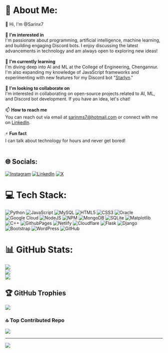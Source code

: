 # 💫 About Me:
👋 Hi, I'm @Sarinx7<br><br>🍃 **I'm interested in**<br>I'm passionate about programming, artificial intelligence, machine learning, and building engaging Discord bots. I enjoy discussing the latest advancements in technology and am always open to exploring new ideas!<br><br>🌱 **I'm currently learning**<br>I'm diving deep into AI and ML at the College of Engineering, Chengannur. I'm also expanding my knowledge of JavaScript frameworks and experimenting with new features for my Discord bot "[Starlyn](https://discord.com/oauth2/authorize?client_id=1221123152466149437&permissions=141737446736&integration_type=0&scope=bot+applications.commands)."<br><br>🚀 **I'm looking to collaborate on**<br>I'm interested in collaborating on open-source projects related to AI, ML, and Discord bot development. If you have an idea, let's chat!<br><br>📫 **How to reach me**<br>You can reach out via email at sarinms7@hotmail.com or connect with me on [LinkedIn](https://www.linkedin.com/in/sarinms7).<br><br>⚡ **Fun fact**<br>I can talk about technology for hours and never get bored!<br><br>


## 🌐 Socials:
[![Instagram](https://img.shields.io/badge/Instagram-%23E4405F.svg?logo=Instagram&logoColor=white)](https://instagram.com/@sarinx777) [![LinkedIn](https://img.shields.io/badge/LinkedIn-%230077B5.svg?logo=linkedin&logoColor=white)](https://linkedin.com/in/sarinms7) [![X](https://img.shields.io/badge/X-black.svg?logo=X&logoColor=white)](https://x.com/@Sarin_0007) 

# 💻 Tech Stack:
![Python](https://img.shields.io/badge/python-3670A0?style=plastic&logo=python&logoColor=ffdd54) ![JavaScript](https://img.shields.io/badge/javascript-%23323330.svg?style=plastic&logo=javascript&logoColor=%23F7DF1E) ![MySQL](https://img.shields.io/badge/mysql-4479A1.svg?style=plastic&logo=mysql&logoColor=white) ![HTML5](https://img.shields.io/badge/html5-%23E34F26.svg?style=plastic&logo=html5&logoColor=white) ![CSS3](https://img.shields.io/badge/css3-%231572B6.svg?style=plastic&logo=css3&logoColor=white) ![Oracle](https://img.shields.io/badge/Oracle-F80000?style=plastic&logo=oracle&logoColor=white) ![Google Cloud](https://img.shields.io/badge/GoogleCloud-%234285F4.svg?style=plastic&logo=google-cloud&logoColor=white) ![NodeJS](https://img.shields.io/badge/node.js-6DA55F?style=plastic&logo=node.js&logoColor=white) ![NPM](https://img.shields.io/badge/NPM-%23CB3837.svg?style=plastic&logo=npm&logoColor=white) ![MongoDB](https://img.shields.io/badge/MongoDB-%234ea94b.svg?style=plastic&logo=mongodb&logoColor=white) ![SQLite](https://img.shields.io/badge/sqlite-%2307405e.svg?style=plastic&logo=sqlite&logoColor=white) ![Matplotlib](https://img.shields.io/badge/Matplotlib-%23ffffff.svg?style=plastic&logo=Matplotlib&logoColor=black) ![C++](https://img.shields.io/badge/c++-%2300599C.svg?style=plastic&logo=c%2B%2B&logoColor=white) ![GithubPages](https://img.shields.io/badge/github%20pages-121013?style=plastic&logo=github&logoColor=white) ![Netlify](https://img.shields.io/badge/netlify-%23000000.svg?style=plastic&logo=netlify&logoColor=#00C7B7) ![Cloudflare](https://img.shields.io/badge/Cloudflare-F38020?style=plastic&logo=Cloudflare&logoColor=white) ![Flask](https://img.shields.io/badge/flask-%23000.svg?style=plastic&logo=flask&logoColor=white) ![Django](https://img.shields.io/badge/django-%23092E20.svg?style=plastic&logo=django&logoColor=white) ![Bootstrap](https://img.shields.io/badge/bootstrap-%238511FA.svg?style=plastic&logo=bootstrap&logoColor=white) ![WordPress](https://img.shields.io/badge/WordPress-%23117AC9.svg?style=plastic&logo=WordPress&logoColor=white) ![GitHub](https://img.shields.io/badge/github-%23121011.svg?style=plastic&logo=github&logoColor=white)
# 📊 GitHub Stats:
![](https://github-readme-stats.vercel.app/api?username=Sarinx7&theme=dark&hide_border=false&include_all_commits=false&count_private=true)<br/>
![](https://github-readme-streak-stats.herokuapp.com/?user=Sarinx7&theme=dark&hide_border=false)<br/>
![](https://github-readme-stats.vercel.app/api/top-langs/?username=Sarinx7&theme=dark&hide_border=false&include_all_commits=false&count_private=true&layout=compact)

## 🏆 GitHub Trophies
![](https://github-profile-trophy.vercel.app/?username=Sarinx7&theme=radical&no-frame=false&no-bg=false&margin-w=4)

### 🔝 Top Contributed Repo
![](https://github-contributor-stats.vercel.app/api?username=Sarinx7&limit=5&theme=dark&combine_all_yearly_contributions=true)

---
[![](https://visitcount.itsvg.in/api?id=Sarinx7&icon=1&color=0)](https://visitcount.itsvg.in)

<!-- Proudly created with GPRM ( https://gprm.itsvg.in ) -->
